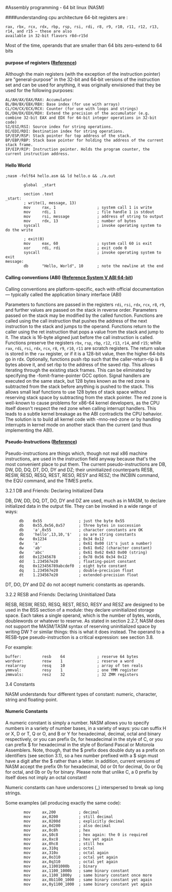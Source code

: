 #Assembly programming - 64 bit linux (NASM)

####understanding cpu architecture
64-bit registers are :
```assembly
rax, rbx, rcx, rdx, rbp, rsp, rsi, rdi, r8, r9, r10, r11, r12, r13, r14, and r15 — these are also 
available in 32-bit flavors r8d–r15d
```
Most of the time, operands that are smaller than 64 bits zero-extend to 64 bits



#### purpose of registers ([Reference](https://en.wikipedia.org/wiki/X86))
Although the main registers (with the exception of the instruction pointer) are "general-purpose" in the 32-bit and 64-bit versions of the instruction set and can be used for anything, it was originally envisioned that they be used for the following purposes:
```assembly
AL/AH/AX/EAX/RAX: Accumulator
BL/BH/BX/EBX/RBX: Base index (for use with arrays)
CL/CH/CX/ECX/RCX: Counter (for use with loops and strings)
DL/DH/DX/EDX/RDX: Extend the precision of the accumulator (e.g. combine 32-bit EAX and EDX for 64-bit integer operations in 32-bit code)
SI/ESI/RSI: Source index for string operations.
DI/EDI/RDI: Destination index for string operations.
SP/ESP/RSP: Stack pointer for top address of the stack.
BP/EBP/RBP: Stack base pointer for holding the address of the current stack frame.
IP/EIP/RIP: Instruction pointer. Holds the program counter, the current instruction address.
```
#### Hello World

```assembly
;nasm -felf64 hello.asm && ld hello.o && ./a.out

        global  _start

        section .text
_start:
        ; write(1, message, 13)
        mov     rax, 1                  ; system call 1 is write
        mov     rdi, 1                  ; file handle 1 is stdout
        mov     rsi, message            ; address of string to output
        mov     rdx, 13                 ; number of bytes
        syscall                         ; invoke operating system to do the write

        ; exit(0)
        mov     eax, 60                 ; system call 60 is exit
        xor     rdi, rdi                ; exit code 0
        syscall                         ; invoke operating system to exit
message:
        db      "Hello, World", 10      ; note the newline at the end
```
#### Calling conventions (ABI) ([Reference System V ABI 64-bit](https://en.wikipedia.org/wiki/X86))
Calling conventions are platform-specific, each with official documentation — typically called the application binary interface (ABI)

Parameters to functions are passed in the registers `rdi`, `rsi`, `rdx`, `rcx`, `r8`, `r9`, and further values are passed on the stack in reverse order. Parameters passed on the stack may be modified by the called function. Functions are called using the call instruction that pushes the address of the next instruction to the stack and jumps to the operand. Functions return to the caller using the ret instruction that pops a value from the stack and jump to it. The stack is 16-byte aligned just before the call instruction is called.
Functions preserve the registers `rbx`, `rsp`, `rbp`, `r12`, `r13`, `r14`, and `r15`; while `rax`, `rdi`, `rsi`, `rdx`, `rcx`, `r8`, `r9`, `r10`, `r11` are scratch registers. The return value is stored in the `rax` register, or if it is a 128-bit value, then the higher 64-bits go in rdx. Optionally, functions push rbp such that the caller-return-rip is 8 bytes above it, and set rbp to the address of the saved rbp. This allows iterating through the existing stack frames. This can be eliminated by specifying the -fomit-frame-pointer GCC option.
Signal handlers are executed on the same stack, but 128 bytes known as the red zone is subtracted from the stack before anything is pushed to the stack. This allows small leaf functions to use 128 bytes of stack space without reserving stack space by subtracting from the stack pointer. The red zone is well-known to cause problems for x86-64 kernel developers, as the CPU itself doesn't respect the red zone when calling interrupt handlers. This leads to a subtle kernel breakage as the ABI contradicts the CPU behavior. The solution is to build all kernel code with -mno-red-zone or by handling interrupts in kernel mode on another stack than the current (and thus implementing the ABI).

#### Pseudo-Instructions ([Reference](http://www.nasm.us/doc/nasmdoc3.html#section-3.2))

Pseudo-instructions are things which, though not real x86 machine instructions, are used in the instruction field anyway because that's the most convenient place to put them. The current pseudo-instructions are DB, DW, DD, DQ, DT, DO, DY and DZ; their uninitialized counterparts RESB, RESW, RESD, RESQ, REST, RESO, RESY and RESZ; the INCBIN command, the EQU command, and the TIMES prefix.

3.2.1 DB and Friends: Declaring Initialized Data

DB, DW, DD, DQ, DT, DO, DY and DZ are used, much as in MASM, to declare initialized data in the output file. They can be invoked in a wide range of ways:
```assembly
      db    0x55                ; just the byte 0x55 
      db    0x55,0x56,0x57      ; three bytes in succession 
      db    'a',0x55            ; character constants are OK 
      db    'hello',13,10,'$'   ; so are string constants 
      dw    0x1234              ; 0x34 0x12 
      dw    'a'                 ; 0x61 0x00 (it's just a number) 
      dw    'ab'                ; 0x61 0x62 (character constant) 
      dw    'abc'               ; 0x61 0x62 0x63 0x00 (string) 
      dd    0x12345678          ; 0x78 0x56 0x34 0x12 
      dd    1.234567e20         ; floating-point constant 
      dq    0x123456789abcdef0  ; eight byte constant 
      dq    1.234567e20         ; double-precision float 
      dt    1.234567e20         ; extended-precision float
```
DT, DO, DY and DZ do not accept numeric constants as operands.

3.2.2 RESB and Friends: Declaring Uninitialized Data

RESB, RESW, RESD, RESQ, REST, RESO, RESY and RESZ are designed to be used in the BSS section of a module: they declare uninitialized storage space. Each takes a single operand, which is the number of bytes, words, doublewords or whatever to reserve. As stated in section 2.2.7, NASM does not support the MASM/TASM syntax of reserving uninitialized space by writing DW ? or similar things: this is what it does instead. The operand to a RESB-type pseudo-instruction is a critical expression: see section 3.8.

For example:
```assembly
buffer:         resb    64              ; reserve 64 bytes 
wordvar:        resw    1               ; reserve a word 
realarray       resq    10              ; array of ten reals 
ymmval:         resy    1               ; one YMM register 
zmmvals:        resz    32              ; 32 ZMM registers 
```

3.4 Constants

NASM understands four different types of constant: numeric, character, string and floating-point.

#### Numeric Constants

A numeric constant is simply a number. NASM allows you to specify numbers in a variety of number bases, in a variety of ways: you can suffix H or X, D or T, Q or O, and B or Y for hexadecimal, decimal, octal and binary respectively, or you can prefix 0x, for hexadecimal in the style of C, or you can prefix $ for hexadecimal in the style of Borland Pascal or Motorola Assemblers. Note, though, that the $ prefix does double duty as a prefix on identifiers (see section 3.1), so a hex number prefixed with a $ sign must have a digit after the $ rather than a letter. In addition, current versions of NASM accept the prefix 0h for hexadecimal, 0d or 0t for decimal, 0o or 0q for octal, and 0b or 0y for binary. Please note that unlike C, a 0 prefix by itself does not imply an octal constant!

Numeric constants can have underscores (_) interspersed to break up long strings.

Some examples (all producing exactly the same code):
```assembly
        mov     ax,200          ; decimal 
        mov     ax,0200         ; still decimal 
        mov     ax,0200d        ; explicitly decimal 
        mov     ax,0d200        ; also decimal 
        mov     ax,0c8h         ; hex 
        mov     ax,$0c8         ; hex again: the 0 is required 
        mov     ax,0xc8         ; hex yet again 
        mov     ax,0hc8         ; still hex 
        mov     ax,310q         ; octal 
        mov     ax,310o         ; octal again 
        mov     ax,0o310        ; octal yet again 
        mov     ax,0q310        ; octal yet again 
        mov     ax,11001000b    ; binary 
        mov     ax,1100_1000b   ; same binary constant 
        mov     ax,1100_1000y   ; same binary constant once more 
        mov     ax,0b1100_1000  ; same binary constant yet again 
        mov     ax,0y1100_1000  ; same binary constant yet again
```
